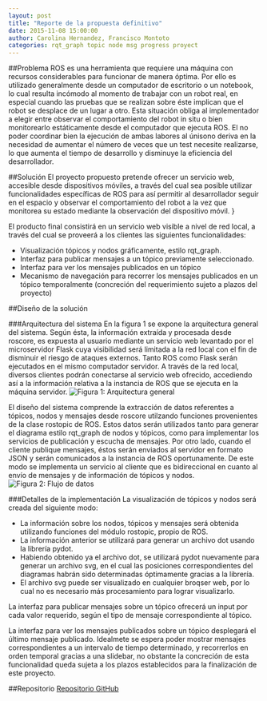 ```yaml
---
layout: post
title: "Reporte de la propuesta definitivo"
date: 2015-11-08 15:00:00
author: Carolina Hernandez, Francisco Montoto
categories: rqt_graph topic node msg progress proyect
---
```


##Problema
ROS es una herramienta que requiere una máquina con recursos considerables para funcionar de manera óptima. Por ello es utilizado generalmente desde un computador de escritorio o un notebook, lo cual resulta incómodo al momento de trabajar con un robot real, en especial cuando las pruebas que se realizan sobre éste implican que el robot se desplace de un lugar a otro. Esta situación obliga al implementador a elegir entre observar el comportamiento del robot in situ o bien monitorearlo estáticamente desde el computador que ejecuta ROS. El no poder coordinar bien la ejecución de ambas labores al únisono deriva en la necesidad de aumentar el número de veces que un test necesite realizarse, lo que aumenta el tiempo de desarrollo y disminuye la eficiencia del desarrollador.

##Solución
El proyecto propuesto pretende ofrecer un servicio web, accesible desde dispositivos móviles, a través del cual sea posible utilizar funcionalidades específicas de ROS para así permitir al desarrollador seguir en el espacio y observar el comportamiento del robot a la vez que monitorea su estado mediante la observación del dispositivo móvil. }

El producto final consistirá en un servicio web visible a nivel de red local, a través del cual se proveerá a los clientes las siguientes funcionalidades:
- Visualización tópicos y nodos gráficamente, estilo rqt_graph.
- Interfaz para publicar mensajes a un tópico previamente seleccionado.
- Interfaz para ver los mensajes publicados en un tópico 
- Mecanismo de navegación para recorrer los mensajes publicados en un tópico temporalmente (concreción del requerimiento sujeto a plazos del proyecto)


##Diseño de la solución

###Arquitectura del sistema
En la figura 1 se expone la arquitectura general del sistema. Según ésta, la información extraída y procesada desde roscore, es expuesta al usuario mediante un servicio web levantado por el microservidor Flask cuya visibilidad será limitada a la red local con el fin de disminuir el riesgo de ataques externos. Tanto ROS como Flask serán ejecutados en el mismo computador servidor. 
A través de la red local, diversos clientes podrán conectarse al servicio web ofrecido, accediendo así a la información relativa a la instancia de ROS que se ejecuta en la máquina servidor.
![Figura 1: Arquitectura general]({{site.baseurl}}/assets/gen-architecture.png)

El diseño del sistema comprende la extracción de datos referentes a tópicos, nodos y mensajes desde roscore utilzando funciones provenientes de la clase rostopic de ROS. Estos datos serán utilizados tanto para generar el diagrama estilo rqt_graph de nodos y tópicos, como para implementar los servicios de publicación y escucha de mensajes. Por otro lado, cuando el cliente publique mensajes, éstos serán enviados al servidor en formato JSON y serán comunicados a la instancia de ROS oportunamente. De este modo se implementa un servicio al cliente que es bidireccional en cuanto al envío de mensajes y de información de tópicos y nodos. 
![Figura 2: Flujo de datos]({{site.baseurl}}/assets/data-flow.png)

###Detalles de la implementación
La visualización de tópicos y nodos será creada del siguiente modo:
- La información sobre los nodos, tópicos y mensajes será obtenida utilizando funciones del módulo rostopic, propio de ROS. 
- La información anterior se utilizará para generar un archivo dot usando la librería pydot. 
- Habiendo obtenido ya el archivo dot, se utilizará pydot nuevamente para generar un archivo svg, en el cual las posiciones correspondientes del diagramas habrán sido determinadas óptimamente gracias a la librería.
- El archivo svg puede ser visualizado en cualquier broqser web, por lo cual no es necesario más procesamiento para lograr visualizarlo. 

La interfaz para publicar mensajes sobre un tópico ofrecerá un input por cada valor requerido, según el tipo de mensaje correspondiente al tópico.

La interfaz para ver los mensajes publicados sobre un tópico desplegará el último mensaje publicado. Idealmete se espera poder mostrar mensajes correspondientes a un intervalo de tiempo determinado, y recorrerlos en orden temporal gracias a una slidebar, no obstante la concreción de esta funcionalidad queda sujeta a los plazos establecidos para la finalización de este proyecto.

##Repositorio
[Repositorio GitHub](https://github.com/carolahp/rostopic-gui)

